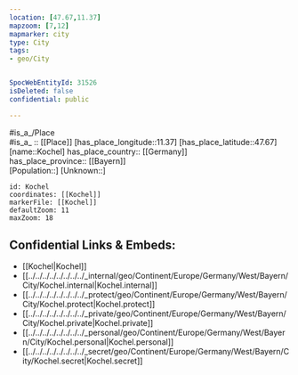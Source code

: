 ```yaml
---
location: [47.67,11.37] 
mapzoom: [7,12] 
mapmarker: city 
type: City
tags:
- geo/City


SpocWebEntityId: 31526
isDeleted: false
confidential: public

---
```

#is_a_/Place  
#is_a_ :: [[Place]] 
[has_place_longitude::11.37] 
[has_place_latitude::47.67] 
[name::Kochel] 
has_place_country:: [[Germany]]  
has_place_province:: [[Bayern]]  
[Population::] 
[Unknown::] 


```leaflet
id: Kochel
coordinates: [[Kochel]] 
markerFile: [[Kochel]] 
defaultZoom: 11 
maxZoom: 18
```


## Confidential Links & Embeds: 
- [[Kochel|Kochel]]  
- [[../../../../../../../../_internal/geo/Continent/Europe/Germany/West/Bayern/City/Kochel.internal|Kochel.internal]] 
- [[../../../../../../../../_protect/geo/Continent/Europe/Germany/West/Bayern/City/Kochel.protect|Kochel.protect]] 
- [[../../../../../../../../_private/geo/Continent/Europe/Germany/West/Bayern/City/Kochel.private|Kochel.private]] 
- [[../../../../../../../../_personal/geo/Continent/Europe/Germany/West/Bayern/City/Kochel.personal|Kochel.personal]] 
- [[../../../../../../../../_secret/geo/Continent/Europe/Germany/West/Bayern/City/Kochel.secret|Kochel.secret]] 
